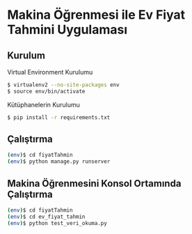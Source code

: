 # Makina Öğrenmesi ile Ev Fiyat Tahmini Uygulaması

## Kurulum

Virtual Environment Kurulumu

```sh
$ virtualenv2 --no-site-packages env
$ source env/bin/activate
```

Kütüphanelerin Kurulumu

```sh
$ pip install -r requirements.txt
```

## Çalıştırma

```sh
(env)$ cd fiyatTahmin
(env)$ python manage.py runserver
```

## Makina Öğrenmesini Konsol Ortamında Çalıştırma

```sh
(env)$ cd fiyatTahmin
(env)$ cd ev_fiyat_tahmin
(env)$ python test_veri_okuma.py
```
